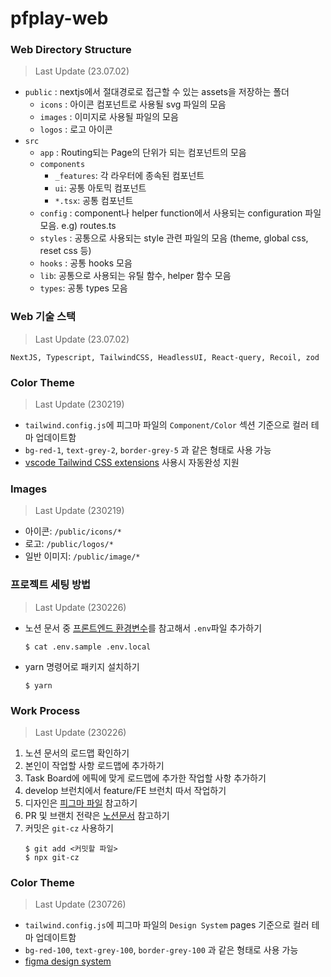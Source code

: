 # pfplay-web

### Web Directory Structure

> Last Update (23.07.02)

- `public` : nextjs에서 절대경로로 접근할 수 있는 assets을 저장하는 폴더
  - `icons` : 아이콘 컴포넌트로 사용될 svg 파일의 모음
  - `images` : 이미지로 사용될 파일의 모음
  - `logos` : 로고 아이콘
- `src`
  - `app` : Routing되는 Page의 단위가 되는 컴포넌트의 모음
  - `components`
    - `_features`: 각 라우터에 종속된 컴포넌트
    - `ui`: 공통 아토믹 컴포넌트
    - `*.tsx`: 공통 컴포넌트
  - `config` : component나 helper function에서 사용되는 configuration 파일 모음. e.g) routes.ts
  - `styles` : 공통으로 사용되는 style 관련 파일의 모음 (theme, global css, reset css 등)
  - `hooks` : 공통 hooks 모음
  - `lib`: 공통으로 사용되는 유틸 함수, helper 함수 모음
  - `types`: 공통 types 모음

### Web 기술 스택

> Last Update (23.07.02)

`NextJS, Typescript, TailwindCSS, HeadlessUI, React-query, Recoil, zod`

### Color Theme

> Last Update (230219)

- `tailwind.config.js`에 피그마 파일의 `Component/Color` 섹션 기준으로 컬러 테마 업데이트함
- `bg-red-1`, `text-grey-2`, `border-grey-5` 과 같은 형태로 사용 가능
- [vscode Tailwind CSS extensions](https://marketplace.visualstudio.com/items?itemName=bradlc.vscode-tailwindcss) 사용시 자동완성 지원

### Images

> Last Update (230219)

- 아이콘: `/public/icons/*`
- 로고: `/public/logos/*`
- 일반 이미지: `/public/image/*`

### 프로젝트 세팅 방법

> Last Update (230226)

- 노션 문서 중 [프론트엔드 환경변수](https://www.notion.so/pfplay/3ad552e5b35845c492146605159cc418?pvs=4)를 참고해서 `.env`파일 추가하기
  ```
  $ cat .env.sample .env.local
  ```
- yarn 명령어로 패키지 설치하기
  ```
  $ yarn
  ```

### Work Process

> Last Update (230226)

1. 노션 문서의 로드맵 확인하기
2. 본인이 작업할 사항 로드맵에 추가하기
3. Task Board에 에픽에 맞게 로드맵에 추가한 작업할 사항 추가하기
4. develop 브런치에서 feature/FE 브런치 따서 작업하기
5. 디자인은 [피그마 파일](https://www.figma.com/file/PrQd76USwYaa2gQ2uN2yyZ/PFPlay-GUI?node-id=1%3A10) 참고하기
6. PR 및 브랜치 전략은 [노션문서](https://www.notion.so/pfplay/Git-43050745466b4f749421de4cab55f831?pvs=4) 참고하기
7. 커밋은 `git-cz` 사용하기
   ```shell
   $ git add <커밋할 파일>
   $ npx git-cz
   ```

### Color Theme

> Last Update (230726)

- `tailwind.config.js`에 피그마 파일의 `Design System` pages 기준으로 컬러 테마 업데이트함
- `bg-red-100`, `text-grey-100`, `border-grey-100` 과 같은 형태로 사용 가능
- [figma design system](https://www.figma.com/file/9I5PR6OqN8cHJ7WVTOKe00/PFPlay-GUI-%EC%84%A4%EA%B3%84%EC%84%9C-%ED%95%A9%EB%B3%B8?type=design&node-id=1-17&mode=design&t=QqCaaHhIdHcQ4KoN-0)
